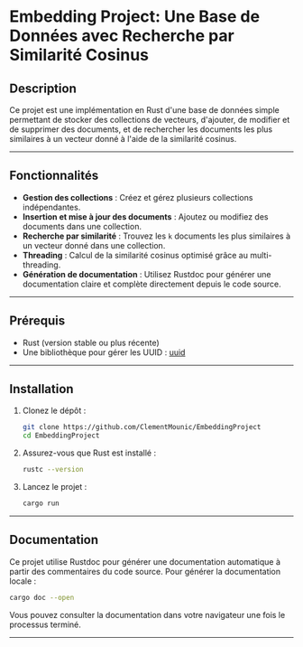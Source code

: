 # Embedding Project: Une Base de Données avec Recherche par Similarité Cosinus

## Description
Ce projet est une implémentation en Rust d'une base de données simple permettant de stocker des collections de vecteurs, d'ajouter, de modifier et de supprimer des documents, et de rechercher les documents les plus similaires à un vecteur donné à l'aide de la similarité cosinus.

---

## Fonctionnalités
- **Gestion des collections** : Créez et gérez plusieurs collections indépendantes.
- **Insertion et mise à jour des documents** : Ajoutez ou modifiez des documents dans une collection.
- **Recherche par similarité** : Trouvez les `k` documents les plus similaires à un vecteur donné dans une collection.
- **Threading** : Calcul de la similarité cosinus optimisé grâce au multi-threading.
- **Génération de documentation** : Utilisez Rustdoc pour générer une documentation claire et complète directement depuis le code source.

---

## Prérequis

- Rust (version stable ou plus récente)
- Une bibliothèque pour gérer les UUID : [uuid](https://crates.io/crates/uuid)

---

## Installation

1. Clonez le dépôt :
   ```bash
   git clone https://github.com/ClementMounic/EmbeddingProject
   cd EmbeddingProject
   ```
2. Assurez-vous que Rust est installé :
   ```bash
   rustc --version
   ```
3. Lancez le projet :
   ```bash
   cargo run
   ```

---

## Documentation
Ce projet utilise Rustdoc pour générer une documentation automatique à partir des commentaires du code source. Pour générer la documentation locale :
```bash
cargo doc --open
```
Vous pouvez consulter la documentation dans votre navigateur une fois le processus terminé.

---





